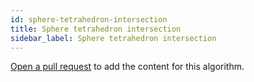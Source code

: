 ```yaml
---
id: sphere-tetrahedron-intersection
title: Sphere tetrahedron intersection
sidebar_label: Sphere tetrahedron intersection
---
```


[Open a pull request](https://github.com/AllAlgorithms/algorithms/tree/master/docs/sphere-tetrahedron-intersection.md) to add the content for this algorithm.